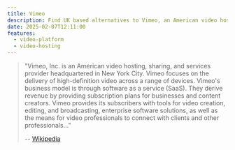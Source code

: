 ```yaml
---
title: Vimeo
description: Find UK based alternatives to Vimeo, an American video hosting, sharing, and services provider headquartered in New York City.
date: 2025-02-07T12:11:00
features:
  - video-platform
  - video-hosting
---
```

> "Vimeo, Inc. is an American video hosting, sharing, and services provider headquartered in New York City. Vimeo focuses on the delivery of high-definition video across a range of devices. Vimeo's business model is through software as a service (SaaS). They derive revenue by providing subscription plans for businesses and content creators. Vimeo provides its subscribers with tools for video creation, editing, and broadcasting, enterprise software solutions, as well as the means for video professionals to connect with clients and other professionals..."
>
> -- [Wikipedia](https://en.wikipedia.org/wiki/Vimeo)